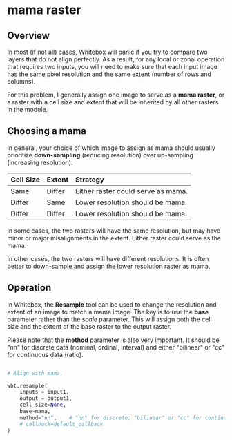 # __mama raster__  

## Overview  

In most (if not all) cases, Whitebox will panic if you try to compare two layers that do not align perfectly. As a result, for any local or zonal operation that requires two inputs, you will need to make sure that each input image has the same pixel resolution and the same extent (number of rows and columns). 

For this problem, I generally assign one image to serve as a __mama raster__, or a raster with a cell size and extent that will be inherited by all other rasters in the module. 

## Choosing a mama  

In general, your choice of which image to assign as mama should usually prioritize __down-sampling__ (reducing resolution) over up-sampling (increasing resolution).

| Cell Size | Extent    | Strategy  | 
| :---      | :---      | :---      |  
| Same      | Differ    | Either raster could serve as mama.    | 
| Differ    | Same      | Lower resolution should be mama.      | 
| Differ    | Differ    | Lower resolution should be mama.      |

In some cases, the two rasters will have the same resolution, but may have minor or major misalignments in the extent. Either raster could serve as the mama. 

In other cases, the two rasters will have different resolutions. It is often better to down-sample and assign the lower resolution raster as mama.  

## Operation  

In Whitebox, the __Resample__ tool can be used to change the resolution and extent of an image to match a mama image. The key is to use the __base__ parameter rather than the _scale_ parameter. This will assign both the cell size and the extent of the base raster to the output raster.  

Please note that the __method__ parameter is also very important. It should be "nn" for discrete data (nominal, ordinal, interval) and either "bilinear" or "cc" for continuous data (ratio).    

```py

# Align with mama.    

wbt.resample(
    inputs = input1, 
    output = output1, 
    cell_size=None, 
    base=mama, 
    method="nn",    # "nn" for discrete; "bilinear" or "cc" for continuous 
    # callback=default_callback
)

```